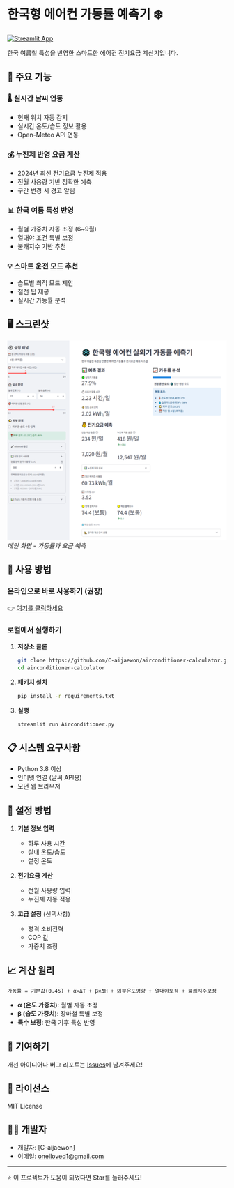 # 한국형 에어컨 가동률 예측기 ❄️

[![Streamlit App](https://static.streamlit.io/badges/streamlit_badge_black_white.svg)](https://share.streamlit.io/YOUR_USERNAME/airconditioner-calculator/main/Airconditioner.py)

한국 여름철 특성을 반영한 스마트한 에어컨 전기요금 계산기입니다.

## 🌟 주요 기능

### 🌡️ 실시간 날씨 연동
- 현재 위치 자동 감지
- 실시간 온도/습도 정보 활용
- Open-Meteo API 연동

### 💰 누진제 반영 요금 계산
- 2024년 최신 전기요금 누진제 적용
- 전월 사용량 기반 정확한 예측
- 구간 변경 시 경고 알림

### 📊 한국 여름 특성 반영
- 월별 가중치 자동 조정 (6~9월)
- 열대야 조건 특별 보정
- 불쾌지수 기반 추천

### 💡 스마트 운전 모드 추천
- 습도별 최적 모드 제안
- 절전 팁 제공
- 실시간 가동률 분석

## 🖥️ 스크린샷

![메인 화면](screenshots/main.png)
*메인 화면 - 가동률과 요금 예측*

## 🚀 사용 방법

### 온라인으로 바로 사용하기 (권장)
👉 [여기를 클릭하세요](https://share.streamlit.io/C-aijaewon/airconditioner-calculator)

### 로컬에서 실행하기

1. **저장소 클론**
   ```bash
   git clone https://github.com/C-aijaewon/airconditioner-calculator.git
   cd airconditioner-calculator
   ```

2. **패키지 설치**
   ```bash
   pip install -r requirements.txt
   ```

3. **실행**
   ```bash
   streamlit run Airconditioner.py
   ```

## 📋 시스템 요구사항

- Python 3.8 이상
- 인터넷 연결 (날씨 API용)
- 모던 웹 브라우저

## 🔧 설정 방법

1. **기본 정보 입력**
   - 하루 사용 시간
   - 실내 온도/습도
   - 설정 온도

2. **전기요금 계산**
   - 전월 사용량 입력
   - 누진제 자동 적용

3. **고급 설정** (선택사항)
   - 정격 소비전력
   - COP 값
   - 가중치 조정

## 📈 계산 원리

```
가동률 = 기본값(0.45) + α×ΔT + β×ΔH + 외부온도영향 + 열대야보정 + 불쾌지수보정
```

- **α (온도 가중치)**: 월별 자동 조정
- **β (습도 가중치)**: 장마철 특별 보정
- **특수 보정**: 한국 기후 특성 반영

## 🤝 기여하기

개선 아이디어나 버그 리포트는 [Issues](https://github.com/YOUR_USERNAME/airconditioner-calculator/issues)에 남겨주세요!

## 📄 라이선스

MIT License

## 👨‍💻 개발자

- 개발자: [C-aijaewon]
- 이메일: onelloved1@gmail.com

---

⭐ 이 프로젝트가 도움이 되었다면 Star를 눌러주세요!